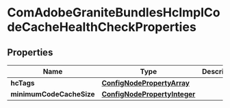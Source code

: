 
# ComAdobeGraniteBundlesHcImplCodeCacheHealthCheckProperties

## Properties
Name | Type | Description | Notes
------------ | ------------- | ------------- | -------------
**hcTags** | [**ConfigNodePropertyArray**](ConfigNodePropertyArray.md) |  |  [optional]
**minimumCodeCacheSize** | [**ConfigNodePropertyInteger**](ConfigNodePropertyInteger.md) |  |  [optional]



